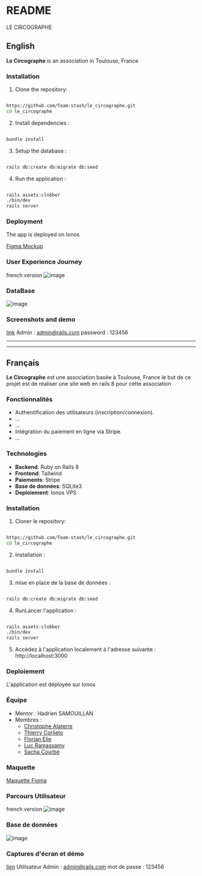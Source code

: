 # README
LE CIRCOGRAPHE 

## English
**Le Circographe** is an association in Toulouse, France

### Installation  
1. Clone the repository:  
  ```bash

  https://github.com/Team-stash/le_circographe.git
  cd le_circographe
  ```
2. Install dependencies :
  ```bash

  bundle install  
  ```

3. Setup the database :
  ```bash

  rails db:create db:migrate db:seed
  ```

4. Run the application : 
  ```bash

  rails assets:clobber
  ./bin/dev
  rails server
  ```
### Deployment
The app is deployed on Ionos

[Figma Mockup](https://www.figma.com/design/EDzWXstQDroP9qsXQeDJ0n/Untitled?node-id=0-1&t=L5nyuxxAHArehDCo-0)

### User Experience Journey
french version 
![image](https://github.com/user-attachments/assets/1cd3617d-61bd-4ad7-bd50-9029877bcb8b)

### DataBase
![image](https://github.com/user-attachments/assets/04ab7878-7da6-48bf-95f4-8f11bdd28eda)


### Screenshots and demo
[link](http://87.106.173.45:3000/)
Admin : admin@rails.com
password : 123456

---
---

## Français

**Le Circographe** est une association basée à Toulouse, France
le but de ce projet est de réaliser une site web en rails 8 pour cette association

### Fonctionnalités  
- Authentification des utilisateurs (inscription/connexion). 
- ... 
- ... 
- Intégration du paiement en ligne via Stripe.
- ... 

### Technologies  
- **Backend**: Ruby on Rails 8  
- **Frontend**: Tailwind
- **Paiements**: Stripe  
- **Base de données**: SQLite3
- **Deploiement**: Ionos VPS

### Installation  
1. Cloner le repository:  
  ```bash

  https://github.com/Team-stash/le_circographe.git
  cd le_circographe
  ```
2. Installation :
  ```bash

  bundle install  
  ```

3. mise en place de la base de données :
  ```bash

  rails db:create db:migrate db:seed
  ```

4. RunLancer l'application : 
  ```bash

  rails assets:clobber
  ./bin/dev
  rails server
  ```

5. Accédez à l'application localement à l'adresse suivante : http://localhost:3000

### Deploiement
L'application est déployée sur Ionos

### Équipe
- Mentor : Hadrien SAMOUILLAN
- Membres :
  - [Christophe Alaterre](https://github.com/AkaKwak)
  - [Thierry Corlieto](https://github.com/hellijah)         
  - [Florian Elie](https://github.com/Elie-Kauptairr)
  - [Luc Ramassamy](https://github.com/Warzieram)
  - [Sacha Courbé](https://github.com/Sachathp)

### Maquette

[Maquette Figma](https://www.figma.com/design/EDzWXstQDroP9qsXQeDJ0n/Untitled?node-id=0-1&t=L5nyuxxAHArehDCo-0)

### Parcours Utilisateur
french version 
![image](https://github.com/user-attachments/assets/1cd3617d-61bd-4ad7-bd50-9029877bcb8b)

### Base de données
![image](https://github.com/user-attachments/assets/04ab7878-7da6-48bf-95f4-8f11bdd28eda)


### Captures d'écran et démo
[lien](http://87.106.173.45:3000/)
Utilisateur Admin : admin@rails.com
mot de passe : 123456

